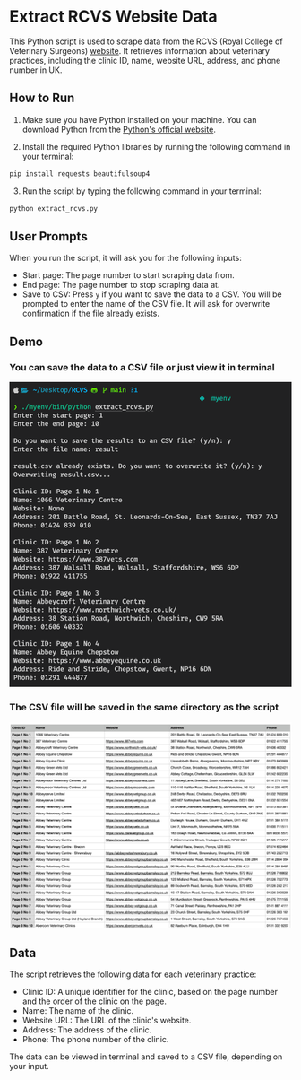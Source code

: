 # Extract RCVS Website Data

This Python script is used to scrape data from the RCVS (Royal College of Veterinary Surgeons) <a href="https://findavet.rcvs.org.uk/find-a-vet-practice/?filter-choice=name&filter-keyword=&filter-searchtype=practice&filter-pss=true&p=1" target="_blank">website</a>. It retrieves information about veterinary practices, including the clinic ID, name, website URL, address, and phone number in UK.

## How to Run

1. Make sure you have Python installed on your machine. You can download Python from the <a href="https://www.python.org/downloads/" target="_blank">Python's official website</a>.

2. Install the required Python libraries by running the following command in your terminal:

```bash
pip install requests beautifulsoup4
```

3. Run the script by typing the following command in your terminal:

```bash
python extract_rcvs.py
```

## User Prompts

When you run the script, it will ask you for the following inputs:

- Start page: The page number to start scraping data from.
- End page: The page number to stop scraping data at.
- Save to CSV: Press `y` if you want to save the data to a CSV. You will be prompted to enter the name of the CSV file. It will ask for overwrite confirmation if the file already exists.

## Demo

### You can save the data to a CSV file or just view it in terminal

![Terminal](demo_images/terminal.png)

### The CSV file will be saved in the same directory as the script

![CSV File](demo_images/csv_demo.png)

## Data

The script retrieves the following data for each veterinary practice:

- Clinic ID: A unique identifier for the clinic, based on the page number and the order of the clinic on the page.
- Name: The name of the clinic.
- Website URL: The URL of the clinic's website.
- Address: The address of the clinic.
- Phone: The phone number of the clinic.

The data can be viewed in terminal and saved to a CSV file, depending on your input.
